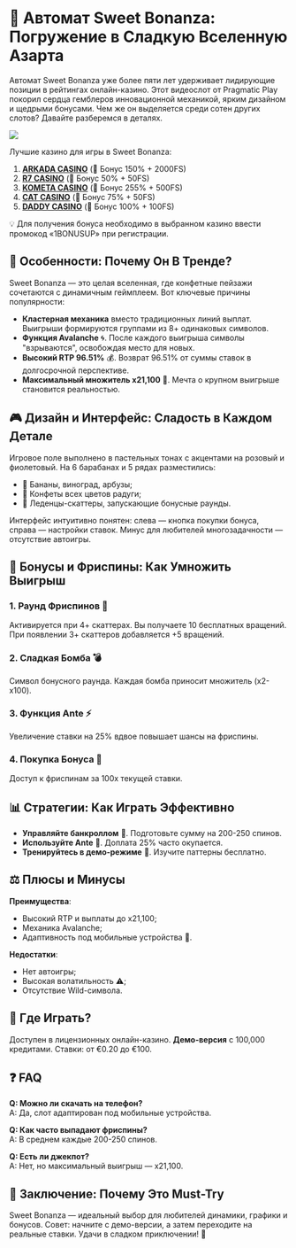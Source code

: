 # 🍬 Автомат Sweet Bonanza: Погружение в Сладкую Вселенную Азарта

Автомат Sweet Bonanza уже более пяти лет удерживает лидирующие позиции в рейтингах онлайн-казино. Этот видеослот от Pragmatic Play покорил сердца гемблеров инновационной механикой, ярким дизайном и щедрыми бонусами. Чем же он выделяется среди сотен других слотов? Давайте разберемся в деталях.

[![](https://i.ibb.co/ZzLZ50qX/sweet-bonanza-tile.jpg)](https://clck.ru/3Hr27o)

Лучшие казино для игры в Sweet Bonanza:

1. **[ARKADA CASINO](https://clck.ru/3Hr27o "ARKADA CASINO")** (🎁 Бонус 150% + 2000FS)
2. **[R7 CASINO](https://clck.ru/3HsT58 "R7 CASINO")** (🎁 Бонус 50% + 50FS)
3. **[KOMETA CASINO](https://clck.ru/3HsSpx "KOMETA CASINO")** (🎁 Бонус 255% + 500FS)
4. **[CAT CASINO](https://clck.ru/3HsTGi "CAT CASINO")** (🎁 Бонус 75% + 50FS)
5. **[DADDY CASINO](https://clck.ru/3HsTSj "DADDY CASINO")** (🎁 Бонус 100% + 100FS)

💡 Для получения бонуса необходимо в выбранном казино ввести промокод «1BONUSUP» при регистрации.

## 🌟 Особенности: Почему Он В Тренде?
Sweet Bonanza — это целая вселенная, где конфетные пейзажи сочетаются с динамичным геймплеем. Вот ключевые причины популярности:
- **Кластерная механика** вместо традиционных линий выплат. Выигрыши формируются группами из 8+ одинаковых символов.
- **Функция Avalanche** 🌀. После каждого выигрыша символы "взрываются", освобождая место для новых.
- **Высокий RTP 96.51%** 💰. Возврат 96.51% от суммы ставок в долгосрочной перспективе.
- **Максимальный множитель x21,100** 🚀. Мечта о крупном выигрыше становится реальностью.

## 🎮 Дизайн и Интерфейс: Сладость в Каждом Детале
Игровое поле выполнено в пастельных тонах с акцентами на розовый и фиолетовый. На 6 барабанах и 5 рядах разместились:
- 🍌 Бананы, виноград, арбузы;
- 🍭 Конфеты всех цветов радуги;
- 🍬 Леденцы-скаттеры, запускающие бонусные раунды.

Интерфейс интуитивно понятен: слева — кнопка покупки бонуса, справа — настройки ставок. Минус для любителей многозадачности — отсутствие автоигры.

## 💎 Бонусы и Фриспины: Как Умножить Выигрыш
### 1. Раунд Фриспинов 🎉
Активируется при 4+ скаттерах. Вы получаете 10 бесплатных вращений. При появлении 3+ скаттеров добавляется +5 вращений.
### 2. Сладкая Бомба 💣
Символ бонусного раунда. Каждая бомба приносит множитель (x2-x100).
### 3. Функция Ante ⚡
Увеличение ставки на 25% вдвое повышает шансы на фриспины.
### 4. Покупка Бонуса 🛒
Доступ к фриспинам за 100x текущей ставки.

## 📊 Стратегии: Как Играть Эффективно
- **Управляйте банкроллом** 🧮. Подготовьте сумму на 200-250 спинов.
- **Используйте Ante** 🔄. Доплата 25% часто окупается.
- **Тренируйтесь в демо-режиме** 🎯. Изучите паттерны бесплатно.

## ⚖️ Плюсы и Минусы
**Преимущества**:
- Высокий RTP и выплаты до x21,100;
- Механика Avalanche;
- Адаптивность под мобильные устройства 📱.

**Недостатки**:
- Нет автоигры;
- Высокая волатильность ⚠️;
- Отсутствие Wild-символа.

## 📱 Где Играть?
Доступен в лицензионных онлайн-казино. **Демо-версия** с 100,000 кредитами. Ставки: от €0.20 до €100.

## ❓ FAQ
**Q: Можно ли скачать на телефон?**  
A: Да, слот адаптирован под мобильные устройства.

**Q: Как часто выпадают фриспины?**  
A: В среднем каждые 200-250 спинов.

**Q: Есть ли джекпот?**  
A: Нет, но максимальный выигрыш — x21,100.

## 🍭 Заключение: Почему Это Must-Try
Sweet Bonanza — идеальный выбор для любителей динамики, графики и бонусов. Совет: начните с демо-версии, а затем переходите на реальные ставки. Удачи в сладком приключении! 🎰

